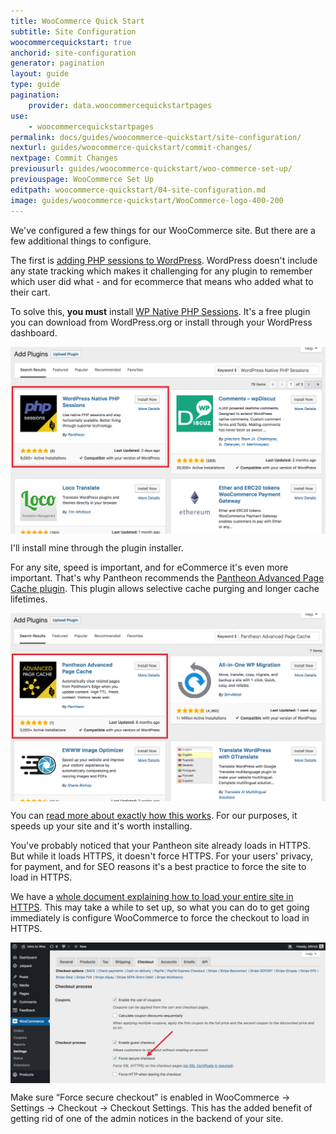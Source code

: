 ```yaml
---
title: WooCommerce Quick Start
subtitle: Site Configuration
woocommercequickstart: true
anchorid: site-configuration
generator: pagination
layout: guide
type: guide
pagination:
    provider: data.woocommercequickstartpages
use:
    - woocommercequickstartpages
permalink: docs/guides/woocommerce-quickstart/site-configuration/
nexturl: guides/woocommerce-quickstart/commit-changes/
nextpage: Commit Changes
previousurl: guides/woocommerce-quickstart/woo-commerce-set-up/
previouspage: WooCommerce Set Up
editpath: woocommerce-quickstart/04-site-configuration.md
image: guides/woocommerce-quickstart/WooCommerce-logo-400-200
---
```

We've configured a few things for our WooCommerce site. But there are a few additional things to configure.

The first is [adding PHP sessions to WordPress](/docs/wordpress-sessions/). WordPress doesn't include any state tracking which makes it challenging for any plugin to remember which user did what - and for ecommerce that means who added what to their cart.

To solve this, **you must** install [WP Native PHP Sessions](https://wordpress.org/plugins/wp-native-php-sessions/). It's a free plugin you can download from WordPress.org or install through your WordPress dashboard.

<p style="text-align:center;">
    <img align="center" src="/source/docs/assets/images/guides/woocommerce-quickstart/10-install-WordPress-native-PHP-sessions-plugin.png" style="max-width:100%;" alt="Install WordPress native PHP sessions plugin">
</p>

I'll install mine through the plugin installer.

For any site, speed is important, and for eCommerce it's even more important. That's why Pantheon recommends the [Pantheon Advanced Page Cache plugin](https://wordpress.org/plugins/pantheon-advanced-page-cache/). This plugin allows selective cache purging and longer cache lifetimes.

<p style="text-align:center;">
    <img align="center" src="/source/docs/assets/images/guides/woocommerce-quickstart/11-install-Pantheon-advanced-page-cache-plugin.png" style="max-width:100%;" alt="Install Pantheon Advanced Page Cache plugin">
</p>

You can [read more about exactly how this works](/blog/optimizing-woocommerce-pantheon-advanced-page-cache-wordpress). For our purposes, it speeds up your site and it's worth installing.

You've probably noticed that your Pantheon site already loads in HTTPS. But while it loads HTTPS, it doesn't force HTTPS. For your users' privacy, for payment, and for SEO reasons it's a best practice to force the site to load in HTTPS.

We have a [whole document explaining how to load your entire site in HTTPS](/docs/http-to-https/#wp). This may take a while to set up, so what you can do to get going immediately is configure WooCommerce to force the checkout to load in HTTPS.

<p style="text-align:center;">
    <img align="center" src="/source/docs/assets/images/guides/woocommerce-quickstart/12-force-secure-checkout.png" style="max-width:100%;" alt="Force HTTPS in checkout">
</p>

Make sure “Force secure checkout” is enabled in WooCommerce -> Settings -> Checkout -> Checkout Settings. This has the added benefit of getting rid of one of the admin notices in the backend of your site.
